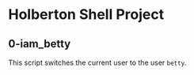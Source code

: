 # Holberton Shell Project

## 0-iam_betty

This script switches the current user to the user `betty`.
